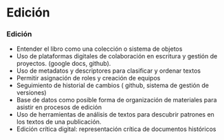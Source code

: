# Edición

### Edición

* Entender el libro como una colección o sistema de objetos
* Uso de plataformas digitales de colaboración en escritura y gestión de proyectos.  \(google docs, github\).
* Uso de metadatos y descriptores para clasificar y ordenar textos
* Permitir asignación de roles y creación de equipos
* Seguimiento de historial de cambios \( github, sistema de gestión de versiones\)
* Base de datos como posible forma de organización de materiales para asistir en procesos de edición
* Uso de herramientas de análisis de textos para descubrir patrones en los textos de una publicación.
* Edición crítica digital: representación crítica de documentos históricos

